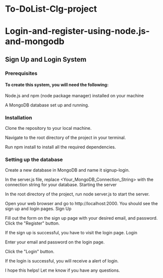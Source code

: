 # To-DoList-Clg-project

# Login-and-register-using-node.js-and-mongodb
## Sign Up and Login System

### Prerequisites
#### To create this system, you will need the following:

Node.js and npm (node package manager) installed on your machine


A MongoDB database set up and running.

### Installation
Clone the repository to your local machine.

Navigate to the root directory of the project in your terminal.

Run npm install to install all the required dependencies.

### Setting up the database

Create a new database in MongoDB and name it signup-login.

In the server.js file, replace <Your_MongoDB_Connection_String> with the connection string for your database.
Starting the server

In the root directory of the project, run node server.js to start the server.

Open your web browser and go to http://localhost:2000. You should see the sign up and login pages.
Sign Up

Fill out the form on the sign up page with your desired  email, and password.
Click the "Register" button.

If the sign up is successful, you have to visit the login page.
Login

Enter your email and password on the login page.

Click the "Login" button.

If the login is successful, you will receive a alert of login.

I hope this helps! Let me know if you have any questions.
